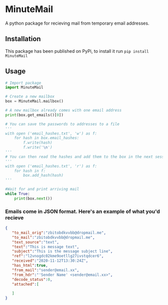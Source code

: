 # MinuteMail
A python package for recieving mail from temporary email addresses.

## Installation

This package has been published on PyPi, to install it run
```pip install MinuteMail```

## Usage

```python
# Import package
import MinuteMail

# Create a new mailbox
box = MinuteMail.mailbox()

# A new mailbox already comes with one email address
print(box.get_emails()[0])

# You can save the passwords to addresses to a file
'''
with open ('email_hashes.txt', 'w') as f:
	for hash in box.email_hashes:
		f.write(hash)
		f.write('\n')
'''
# You can then read the hashes and add them to the box in the next session
'''
with open ('email_hashes.txt', 'r') as f:
	for hash in f:
		box.add_hash(hash)
'''

#Wait for and print arriving mail
while True:
	print(box.next())

```

### Emails come in JSON format. Here's an example of what you'd recieve
```json
{
   "to_mail_orig":"zbitobdkvvbb@dropmail.me",
   "to_mail":"zbitobdkvvbb@dropmail.me",
   "text_source":"text",
   "text":"This is message text",
   "subject":"This is the message subject line",
   "ref":"l2vnogdc02kme9oetllg27ivstqdcer6",
   "received":"2020-11-12T13:30:24Z",
   "has_html":true,
   "from_mail":"sender@email.xx",
   "from_hdr":"'Sender Name' <sender@email.xx>",
   "decode_status":0,
   "attached":[
      
   ]
}
```
